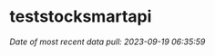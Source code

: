 
<!-- README.md is generated from README.Rmd. Please edit that file -->

# teststocksmartapi

*Date of most recent data pull: 2023-09-19 06:35:59*
